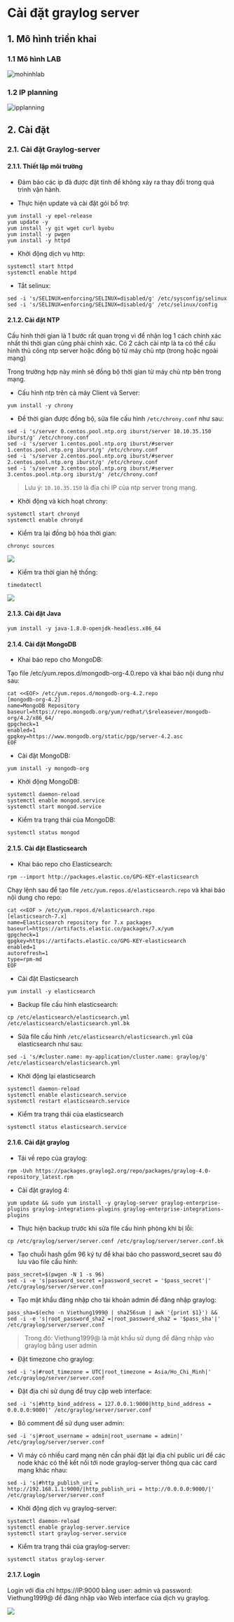# Cài đặt graylog server

## 1. Mô hình triển khai 

### 1.1 Mô hình LAB  

![mohinhlab](../images/mohinhlab.png)

### 1.2 IP planning

![ipplanning](../images/ip_planning.png)

## 2. Cài đặt

### 2.1. Cài đặt Graylog-server 

#### 2.1.1. Thiết lập môi trường 

- Đảm bảo các ip đã được đặt tĩnh để không xảy ra thay đổi trong quá trình vận hành. 

- Thực hiện update và cài đặt gói bổ trợ: 

```
yum install -y epel-release
yum update -y
yum install -y git wget curl byobu
yum install -y pwgen
yum install -y httpd
```

- Khởi động dịch vụ http:

```
systemctl start httpd 
systemctl enable httpd
```

- Tắt selinux:

```
sed -i 's/SELINUX=enforcing/SELINUX=disabled/g' /etc/sysconfig/selinux
sed -i 's/SELINUX=enforcing/SELINUX=disabled/g' /etc/selinux/config
```

#### 2.1.2. Cài đặt NTP 

Cấu hình thời gian là 1 bước rất quan trọng vì để nhận log 1 cách chính xác nhất thì thời gian cũng phải chính xác. Có 2 cách cài ntp là ta có thể cấu hình thủ công ntp server hoặc đồng bộ từ máy chủ ntp (trong hoặc ngoài mạng)

Trong trường hợp này mình sẽ đồng bộ thời gian từ máy chủ ntp bên trong mạng. 

- Cấu hình ntp trên cả máy Client và Server: 

```
yum install -y chrony
```

- Để thời gian được đồng bộ, sửa file cấu hình `/etc/chrony.conf` như sau: 

```
sed -i 's/server 0.centos.pool.ntp.org iburst/server 10.10.35.150 iburst/g' /etc/chrony.conf
sed -i 's/server 1.centos.pool.ntp.org iburst/#server 1.centos.pool.ntp.org iburst/g' /etc/chrony.conf
sed -i 's/server 2.centos.pool.ntp.org iburst/#server 2.centos.pool.ntp.org iburst/g' /etc/chrony.conf
sed -i 's/server 3.centos.pool.ntp.org iburst/#server 3.centos.pool.ntp.org iburst/g' /etc/chrony.conf
```

> Lưu ý: `10.10.35.150` là địa chỉ IP của ntp server trong mạng. 

- Khởi động và kích hoạt chrony: 

```
systemctl start chronyd
systemctl enable chronyd
```

- Kiểm tra lại đồng bộ hóa thời gian:

```
chronyc sources
```

![](../images/ntp1.png)

- Kiểm tra thời gian hệ thống: 

```
timedatectl
```
![](../images/ntp2.png)

#### 2.1.3. Cài đặt Java

```
yum install -y java-1.8.0-openjdk-headless.x86_64
```

#### 2.1.4. Cài đặt MongoDB 

- Khai báo repo cho MongoDB:

Tạo file /etc/yum.repos.d/mongodb-org-4.0.repo và khai báo nội dung như sau: 

```
cat <<EOF> /etc/yum.repos.d/mongodb-org-4.2.repo
[mongodb-org-4.2]
name=MongoDB Repository
baseurl=https://repo.mongodb.org/yum/redhat/\$releasever/mongodb-org/4.2/x86_64/
gpgcheck=1
enabled=1
gpgkey=https://www.mongodb.org/static/pgp/server-4.2.asc
EOF
```

- Cài đặt MongoDB: 

```
yum install -y mongodb-org
```

- Khởi động MongoDB:

```
systemctl daemon-reload
systemctl enable mongod.service
systemctl start mongod.service
```

- Kiểm tra trạng thái của MongoDB: 

```
systemctl status mongod
```

#### 2.1.5. Cài đặt Elasticsearch

- Khai báo repo cho Elasticsearch: 

```
rpm --import http://packages.elastic.co/GPG-KEY-elasticsearch
```

Chạy lệnh sau để tạo file `/etc/yum.repos.d/elasticsearch.repo` và khai báo nội dung cho repo:

```
cat <<EOF > /etc/yum.repos.d/elasticsearch.repo
[elasticsearch-7.x]
name=Elasticsearch repository for 7.x packages
baseurl=https://artifacts.elastic.co/packages/7.x/yum
gpgcheck=1
gpgkey=https://artifacts.elastic.co/GPG-KEY-elasticsearch
enabled=1
autorefresh=1
type=rpm-md
EOF
```

- Cài đặt Elasticsearch 

```
yum install -y elasticsearch
```

- Backup file cấu hình elasticsearch: 

```
cp /etc/elasticsearch/elasticsearch.yml /etc/elasticsearch/elasticsearch.yml.bk
```

- Sửa file cấu hình `/etc/elasticsearch/elasticsearch.yml` của elasticsearch như sau: 

```
sed -i 's/#cluster.name: my-application/cluster.name: graylog/g' /etc/elasticsearch/elasticsearch.yml
```

- Khởi động lại elasticsearch

```
systemctl daemon-reload
systemctl enable elasticsearch.service
systemctl restart elasticsearch.service
```

- Kiểm tra trạng thái của elasticsearch 

```
systemctl status elasticsearch.service
```

#### 2.1.6. Cài đặt graylog 

- Tải về repo của graylog:

```
rpm -Uvh https://packages.graylog2.org/repo/packages/graylog-4.0-repository_latest.rpm
```

- Cài đặt graylog 4:

```
yum update && sudo yum install -y graylog-server graylog-enterprise-plugins graylog-integrations-plugins graylog-enterprise-integrations-plugins
```

- Thực hiện backup trước khi sửa file cấu hình phòng khi bị lỗi:

```
cp /etc/graylog/server/server.conf /etc/graylog/server/server.conf.bk 
```

- Tạo chuỗi hash gồm 96 ký tự để khai báo cho password_secret  sau đó lưu vào file cấu hình:

```
pass_secret=$(pwgen -N 1 -s 96)
sed -i -e 's|password_secret =|password_secret = '$pass_secret'|' /etc/graylog/server/server.conf
```

- Tạo mật khẩu đăng nhập cho tài khoản admin để đăng nhập graylog: 

```
pass_sha=$(echo -n Viethung1999@ | sha256sum | awk '{print $1}') && sed -i -e 's|root_password_sha2 =|root_password_sha2 = '$pass_sha'|' /etc/graylog/server/server.conf
```

> Trong đó: Viethung1999@ là mật khẩu sử dụng để đăng nhập vào graylog bằng user admin

- Đặt timezone cho graylog: 

```
sed -i 's|#root_timezone = UTC|root_timezone = Asia/Ho_Chi_Minh|' /etc/graylog/server/server.conf
```

- Đặt địa chỉ sử dụng để truy cập web interface: 

```
sed -i 's|#http_bind_address = 127.0.0.1:9000|http_bind_address = 0.0.0.0:9000|' /etc/graylog/server/server.conf
```

- Bỏ comment để sử dụng user admin:

```
sed -i 's|#root_username = admin|root_username = admin|' /etc/graylog/server/server.conf
```

- Vì máy có nhiều card mạng nên cần phải đặt lại địa chỉ public uri để các node khác có thể kết nối tới node graylog-server thông qua các card mạng khác nhau: 

```
sed -i 's|#http_publish_uri = http://192.168.1.1:9000/|http_publish_uri = http://0.0.0.0:9000/|' /etc/graylog/server/server.conf
```

- Khởi động dịch vụ graylog-server:

```
systemctl daemon-reload
systemctl enable graylog-server.service
systemctl start graylog-server.service
```

- Kiểm tra trạng thái của graylog-server:

```
systemctl status graylog-server
```

#### 2.1.7. Login 

Login với địa chỉ https://IP:9000 bằng user: admin và password: Viethung1999@ để đăng nhập vào Web interface của dịch vụ graylog. 

![](../images/gsrv1.png)